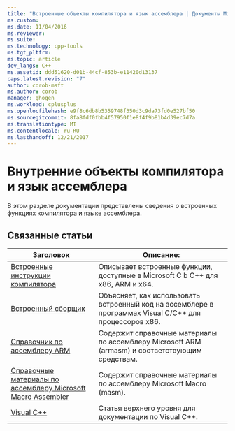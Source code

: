 ```yaml
---
title: "Встроенные объекты компилятора и язык ассемблера | Документы Microsoft"
ms.custom: 
ms.date: 11/04/2016
ms.reviewer: 
ms.suite: 
ms.technology: cpp-tools
ms.tgt_pltfrm: 
ms.topic: article
dev_langs: C++
ms.assetid: ddd51620-d01b-44cf-853b-e11420d13137
caps.latest.revision: "7"
author: corob-msft
ms.author: corob
manager: ghogen
ms.workload: cplusplus
ms.openlocfilehash: e9f8c6db8b5359748f350d3c9da73fd0e527bf50
ms.sourcegitcommit: 8fa8fdf0fbb4f57950f1e8f4f9b81b4d39ec7d7a
ms.translationtype: MT
ms.contentlocale: ru-RU
ms.lasthandoff: 12/21/2017
---
```

# <a name="compiler-intrinsics-and-assembly-language"></a>Внутренние объекты компилятора и язык ассемблера
В этом разделе документации представлены сведения о встроенных функциях компилятора и языке ассемблера.  
  
## <a name="related-articles"></a>Связанные статьи  
  
|Заголовок|Описание:|  
|-----------|-----------------|  
|[Встроенные инструкции компилятора](../intrinsics/compiler-intrinsics.md)|Описывает встроенные функции, доступные в Microsoft C b C++ для x86, ARM и x64.|  
|[Встроенный сборщик](../assembler/inline/inline-assembler.md)|Объясняет, как использовать встроенный код на ассемблере в программах Visual C/C++ для процессоров x86.|  
|[Справочник по ассемблеру ARM](../assembler/arm/arm-assembler-reference.md)|Содержит справочные материалы по ассемблеру Microsoft ARM (armasm) и соответствующим средствам.|  
|[Справочные материалы по ассемблеру Microsoft Macro Assembler](../assembler/masm/microsoft-macro-assembler-reference.md)|Содержит справочные материалы по ассемблеру Microsoft Macro (masm).|  
|[Visual C++](../top/visual-cpp-in-visual-studio.md)|Статья верхнего уровня для документации по Visual C++.|